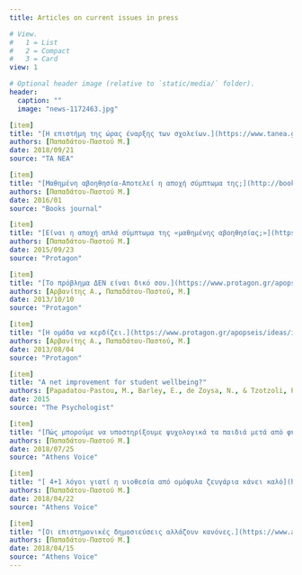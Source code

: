 ```yaml
---
title: Articles on current issues in press

# View.
#   1 = List
#   2 = Compact
#   3 = Card
view: 1 

# Optional header image (relative to `static/media/` folder).
header:
  caption: ""
  image: "news-1172463.jpg"

[item]
title: "[Η επιστήμη της ώρας έναρξης των σχολείων.](https://www.tanea.gr/print/2018/09/21/opinions/i-epistimi-tis-oras-enarksis-ton-sxoleion/)"
authors: [Παπαδάτου-Παστού Μ.]
date: 2018/09/21
source: "ΤΑ ΝΕΑ"

[item]
title: "[Μαθημένη αβοηθησία-Αποτελεί η αποχή σύμπτωμα της;](http://booksjournal.gr/component/k2/item/1715-%CF%84%CE%B5%CF%8D%CF%87%CE%BF%CF%82-62)"
authors: [Παπαδάτου-Παστού Μ.]
date: 2016/01
source: "Books journal"

[item]
title: "[Είναι η αποχή απλά σύμπτωμα της «μαθημένης αβοηθησίας;»](https://www.protagon.gr/apopseis/editorial/apoxi-einai-apla-sybtwma-tis-mathimenis-avoithisias-43142000000)"
authors: [Παπαδάτου-Παστού Μ.]
date: 2015/09/23
source: "Protagon"

[item]
title: "[Το πρόβλημα ΔΕΝ είναι δικό σου.](https://www.protagon.gr/apopseis/ideas/to-provlima-den-einai-diko-sou-28275000000#!)"
authors: [Αρβανίτης Α., Παπαδάτου-Παστού, Μ.] 
date: 2013/10/10
source: "Protagon"

[item]
title: "[Η ομάδα να κερδίζει.](https://www.protagon.gr/apopseis/ideas/i-omada-na-kerdizei-26635000000#!)"
authors: [Αρβανίτης Α., Παπαδάτου-Παστού, Μ.] 
date: 2013/08/04
source: "Protagon"

[item]
title: "A net improvement for student wellbeing?"
authors: [Papadatou-Pastou, M., Barley, E., de Zoysa, N., & Tzotzoli, P] 
date: 2015
source: "The Psychologist"

[item]
title: "[Πώς μπορούμε να υποστηρίξουμε ψυχολογικά τα παιδιά μετά από φυσικές καταστροφές](https://www.athensvoice.gr/life/health/463221_pos-mporoyme-na-ypostirixoyme-psyhologika-ta-paidia-meta-apo-fysikes-katastrofes)"
authors: [Παπαδάτου-Παστού Μ.] 
date: 2018/07/25
source: "Athens Voice"

[item]
title: "[ 4+1 λόγοι γιατί η υιοθεσία από ομόφυλα ζευγάρια κάνει καλό](https://www.athensvoice.gr/politics/436283_4-1-logoi-poy-i-yiothesia-apo-omofyla-zeygaria-kanei-kalo)"
authors: [Παπαδάτου-Παστού Μ.] 
date: 2018/04/22
source: "Athens Voice"

[item]
title: "[Οι επιστημονικές δημοσιεύσεις αλλάζουν κανόνες.](https://www.athensvoice.gr/world/434339_oi-epistimonikes-dimosieyseis-allazoyn-kanones)"
authors: [Παπαδάτου-Παστού Μ.] 
date: 2018/04/15
source: "Athens Voice"
---
```

